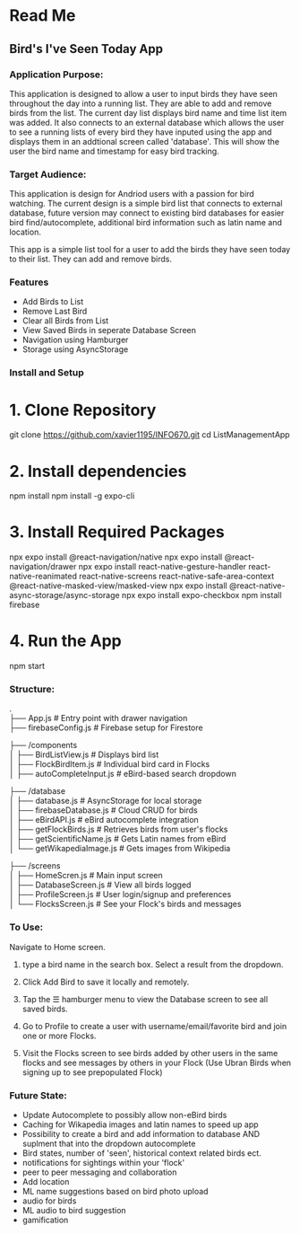 # Read Me

## Bird's I've Seen Today App

### Application Purpose:
This application is designed to allow a user to input birds they have seen throughout the day into a running list. They are able to add and remove birds from the list. The current day list displays bird name and time list item was added. It also connects to an external database which allows the user to see a running lists of every bird they have inputed using the app and displays them in an addtional screen called 'database'. This will show the user the bird name and timestamp for easy bird tracking.

### Target Audience:
This application is design for Andriod users with a passion for bird watching. The current design is a simple bird list that connects to external database, future version may connect to existing bird databases for easier bird find/autocomplete, additional bird information such as latin name and location.

This app is a simple list tool for a user to add the birds they have seen today to their list. They can add and remove birds.

### Features
- Add Birds to List
- Remove Last Bird
- Clear all Birds from List
- View Saved Birds in seperate Database Screen
- Navigation using Hamburger
- Storage using AsyncStorage

### Install and Setup

# 1. Clone Repository
git clone https://github.com/xavier1195/INFO670.git
cd ListManagementApp

# 2. Install dependencies
npm install
npm install -g expo-cli

# 3. Install Required Packages
npx expo install @react-navigation/native
npx expo install @react-navigation/drawer
npx expo install react-native-gesture-handler react-native-reanimated react-native-screens react-native-safe-area-context @react-native-masked-view/masked-view
npx expo install @react-native-async-storage/async-storage
npx expo install expo-checkbox
npm install firebase

# 4. Run the App
npm start


### Structure:

.<br>
├── App.js                          # Entry point with drawer navigation<br>
├── firebaseConfig.js              # Firebase setup for Firestore<br>

├── /components<br>
│   ├── BirdListView.js            # Displays bird list<br>
│   ├── FlockBirdItem.js           # Individual bird card in Flocks<br>
│   ├── autoCompleteInput.js       # eBird-based search dropdown<br>

├── /database<br>
│   ├── database.js                # AsyncStorage for local storage<br>
│   ├── firebaseDatabase.js        # Cloud CRUD for birds<br>
│   ├── eBirdAPI.js                # eBird autocomplete integration<br>
│   ├── getFlockBirds.js           # Retrieves birds from user's flocks<br>
│   ├── getScientificName.js       # Gets Latin names from eBird<br>
│   └── getWikapediaImage.js       # Gets images from Wikipedia<br>

├── /screens<br>
│   ├── HomeScren.js              # Main input screen<br>
│   ├── DatabaseScreen.js          # View all birds logged<br>
│   ├── ProfileScreen.js           # User login/signup and preferences<br>
│   └── FlocksScreen.js            # See your Flock's birds and messages<br>



### To Use:
Navigate to Home screen.

1. type a bird name in the search box. Select a result from the dropdown.

2. Click Add Bird to save it locally and remotely.

3. Tap the ☰ hamburger menu to view the Database screen to see all saved birds.

4. Go to Profile to create a user with username/email/favorite bird and join one or more Flocks.

5. Visit the Flocks screen to see birds added by other users in the same flocks and see messages by others in your Flock (Use Ubran Birds when signing up to see prepopulated Flock)


### Future State:
- Update Autocomplete to possibly allow non-eBird birds
- Caching for Wikapedia images and latin names to speed up app
- Possibility to create a bird and add information to database AND suplment that into the dropdown autocomplete
- Bird states, number of 'seen', historical context related birds ect.
- notifications for sightings within your 'flock'
- peer to peer messaging and collaboration
- Add location
- ML name suggestions based on bird photo upload
- audio for birds
- ML audio to bird suggestion
- gamification
